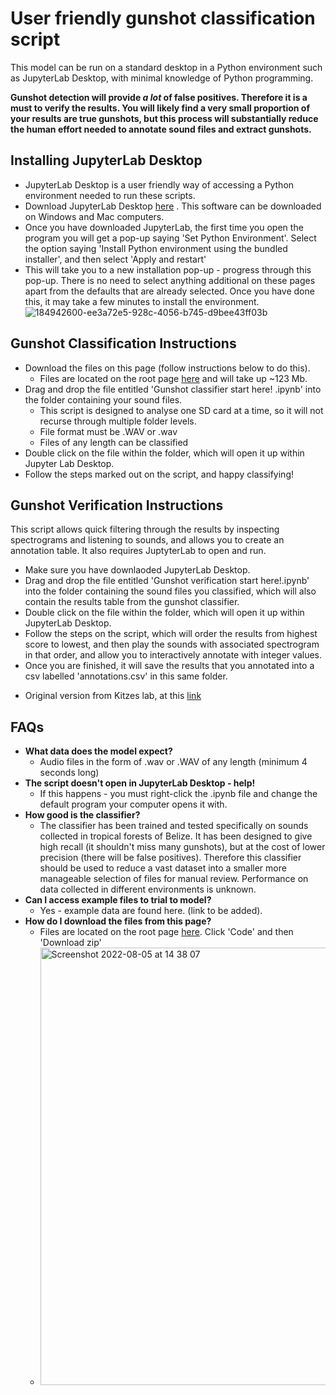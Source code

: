 # User friendly gunshot classification script

 This model can be run on a standard desktop in a Python environment such as JupyterLab Desktop, with minimal knowledge of Python programming.
 
**Gunshot detection will provide *a lot* of false positives. Therefore it is a must to verify the results. You will likely find a very small proportion of your results are true gunshots, but this process will substantially reduce the human effort needed to annotate sound files and extract gunshots.**

## Installing JupyterLab Desktop ##
* JupyterLab Desktop is a user friendly way of accessing a Python environment needed to run these scripts.
* Download JupyterLab Desktop [here](https://github.com/jupyterlab/jupyterlab-desktop#download) . This software can be downloaded on Windows and Mac computers.
 * Once you have downloaded JupyterLab, the first time you open the program you will get a pop-up saying 'Set Python Environment'. Select the option saying 'Install Python environment using the bundled installer', and then select 'Apply and restart'
 * This will take you to a new installation pop-up - progress through this pop-up. There is no need to select anything additional on these pages apart from the defaults that are already selected. Once you have done this, it may take a few minutes to install the environment.
![184942600-ee3a72e5-928c-4056-b745-d9bee43ff03b](https://user-images.githubusercontent.com/72734966/184943507-c7ea33f6-062b-4fc1-a980-7a6acd75c6fa.png)


## Gunshot Classification Instructions ##
* Download the files on this page (follow instructions below to do this).
  * Files are located on the root page [here](https://github.com/lydiakatsis/tropical_forest_gunshot_classifier) and will take up ~123 Mb.
* Drag and drop the file entitled 'Gunshot classifier start here! .ipynb' into the folder containing your sound files. 
  * This script is designed to analyse one SD card at a time, so it will not recurse through multiple folder levels. 
  * File format must be .WAV or .wav
  * Files of any length can be classified
* Double click on the file within the folder, which will open it up within Jupyter Lab Desktop.
* Follow the steps marked out on the script, and happy classifying!
 

## Gunshot Verification Instructions ##
This script allows quick filtering through the results by inspecting spectrograms and listening to sounds, and allows you to create an annotation table. It also requires JuptyterLab to open and run. 

* Make sure you have downlaoded JupyterLab Desktop.
* Drag and drop the file entitled 'Gunshot verification start here!.ipynb' into the folder containing the sound files you classified, which will also contain the results table from the gunshot classifier.
* Double click on the file within the folder, which will open it up within JupyterLab Desktop.
* Follow the steps on the script, which will order the results from highest score to lowest, and then play the sounds with associated spectrogram in that order, and allow you to interactively annotate with integer values.
* Once you are finished, it will save the results that you annotated into a csv labelled 'annotations.csv' in this same folder.

- Original version from Kitzes lab, at this [link](https://github.com/kitzeslab/bioacoustics-cookbook/blob/main/top-down-listening.ipynb)


## FAQs ##
* **What data does the model expect?**
  * Audio files in the form of .wav or .WAV of any length (minimum 4 seconds long)
* **The script doesn't open in JupyterLab Desktop - help!**
  * If this happens - you must right-click the .ipynb file and change the default program your computer opens it with.
* **How good is the classifier?**
  *  The classifier has been trained and tested specifically on sounds collected in tropical forests of Belize. It has been designed to give high recall (it shouldn't miss many gunshots), but at the cost of lower precision (there will be false positives). Therefore this classifier should be used to reduce a vast dataset into a smaller more manageable selection of files for manual review. Performance on data collected in different environments is unknown.
* **Can I access example files to trial to model?**
  * Yes - example data are found here. (link to be added).
* **How do I download the files from this page?**
  * Files are located on the root page [here](https://github.com/lydiakatsis/tropical_forest_gunshot_classifier). Click 'Code' and then 'Download zip'
  * <img width="700" alt="Screenshot 2022-08-05 at 14 38 07" src="https://user-images.githubusercontent.com/72734966/183140838-9dae6da6-0780-4768-a9fb-900c3310bed9.png">
